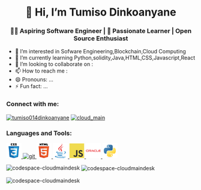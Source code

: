 <h1 align="center"> 👋 Hi, I’m Tumiso Dinkoanyane </h1>

 <h3 align="center">👨‍💻 Aspiring Software Engineer | 🌱 Passionate Learner | Open Source Enthusiast</h3>
 
- 👀 I’m interested in Sofware Engineering,Blockchain,Cloud Computing
- 🌱 I’m currently learning Python,solidity,Java,HTML,CSS,Javascript,React
- 💞️ I’m looking to collaborate on : 
- 📫 How to reach me : 
- 😄 Pronouns: ...
- ⚡ Fun fact: ...

<!---
codespace-cloudmaindesk/codespace-cloudmaindesk is a ✨ special ✨ repository because its `README.md` (this file) appears on your GitHub profile.
You can click the Preview link to take a look at your changes.
--->

<h3 align="left">Connect with me:</h3>
<p align="left">
<a href="https://linkedin.com/in/tumiso014dinkoanyane" target="blank"><img align="center" src="https://raw.githubusercontent.com/rahuldkjain/github-profile-readme-generator/master/src/images/icons/Social/linked-in-alt.svg" alt="tumiso014dinkoanyane" height="30" width="40" /></a>
<a href="https://www.hackerrank.com/cloud_main" target="blank"><img align="center" src="https://raw.githubusercontent.com/rahuldkjain/github-profile-readme-generator/master/src/images/icons/Social/hackerrank.svg" alt="cloud_main" height="30" width="40" /></a>
</p>

<h3 align="left">Languages and Tools:</h3>
<p align="left"> <a href="https://www.w3schools.com/css/" target="_blank" rel="noreferrer"> <img src="https://raw.githubusercontent.com/devicons/devicon/master/icons/css3/css3-original-wordmark.svg" alt="css3" width="40" height="40"/> </a> <a href="https://git-scm.com/" target="_blank" rel="noreferrer"> <img src="https://www.vectorlogo.zone/logos/git-scm/git-scm-icon.svg" alt="git" width="40" height="40"/> </a> <a href="https://www.w3.org/html/" target="_blank" rel="noreferrer"> <img src="https://raw.githubusercontent.com/devicons/devicon/master/icons/html5/html5-original-wordmark.svg" alt="html5" width="40" height="40"/> </a> <a href="https://www.java.com" target="_blank" rel="noreferrer"> <img src="https://raw.githubusercontent.com/devicons/devicon/master/icons/java/java-original.svg" alt="java" width="40" height="40"/> </a> <a href="https://developer.mozilla.org/en-US/docs/Web/JavaScript" target="_blank" rel="noreferrer"> <img src="https://raw.githubusercontent.com/devicons/devicon/master/icons/javascript/javascript-original.svg" alt="javascript" width="40" height="40"/> </a> <a href="https://www.oracle.com/" target="_blank" rel="noreferrer"> <img src="https://raw.githubusercontent.com/devicons/devicon/master/icons/oracle/oracle-original.svg" alt="oracle" width="40" height="40"/> </a> <a href="https://www.python.org" target="_blank" rel="noreferrer"> <img src="https://raw.githubusercontent.com/devicons/devicon/master/icons/python/python-original.svg" alt="python" width="40" height="40"/> </a> </p>

<p><img align="left" src="https://github-readme-stats.vercel.app/api/top-langs?username=codespace-cloudmaindesk&show_icons=true&locale=en&layout=compact" alt="codespace-cloudmaindesk" /></p>

<p>&nbsp;<img align="center" src="https://github-readme-stats.vercel.app/api?username=codespace-cloudmaindesk&show_icons=true&locale=en" alt="codespace-cloudmaindesk" /></p>

<p><img align="center" src="https://github-readme-streak-stats.herokuapp.com/?user=codespace-cloudmaindesk&" alt="codespace-cloudmaindesk" /></p>

